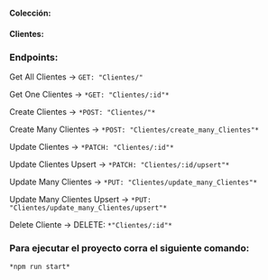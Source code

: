 **Colección:**

#### Clientes:

### Endpoints:
Get All Clientes -> `GET: "Clientes/"`

Get One Clientes -> `*GET: "Clientes/:id"*`

Create Clientes -> `*POST: "Clientes/"*`

Create Many Clientes -> `*POST: "Clientes/create_many_Clientes"*`

Update Clientes -> `*PATCH: "Clientes/:id"*`

Update Clientes Upsert -> `*PATCH: "Clientes/:id/upsert"*`

Update Many Clientes -> `*PUT: "Clientes/update_many_Clientes"*`

Update Many Clientes Upsert -> `*PUT: "Clientes/update_many_Clientes/upsert"*`

Delete Cliente -> DELETE: `*"Clientes/:id"*`

### Para ejecutar el proyecto corra el siguiente comando:

`*npm run start*`
